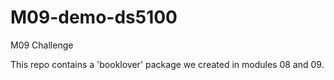 # M09-demo-ds5100
M09 Challenge

This repo contains a 'booklover' package we created in modules 08 and 09.  
